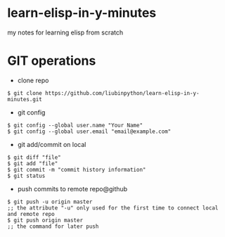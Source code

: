 # learn-elisp-in-y-minutes
my notes for learning elisp from scratch

# GIT operations
- clone repo

```
$ git clone https://github.com/liubinpython/learn-elisp-in-y-minutes.git
```

- git config

```
$ git config --global user.name "Your Name"
$ git config --global user.email "email@example.com"
```

- git add/commit on local

```
$ git diff "file"
$ git add "file"
$ git commit -m "commit history information"
$ git status
```

- push commits to remote repo@github

```
$ git push -u origin master
;; the attribute "-u" only used for the first time to connect local and remote repo
$ git push origin master
;; the command for later push
```




